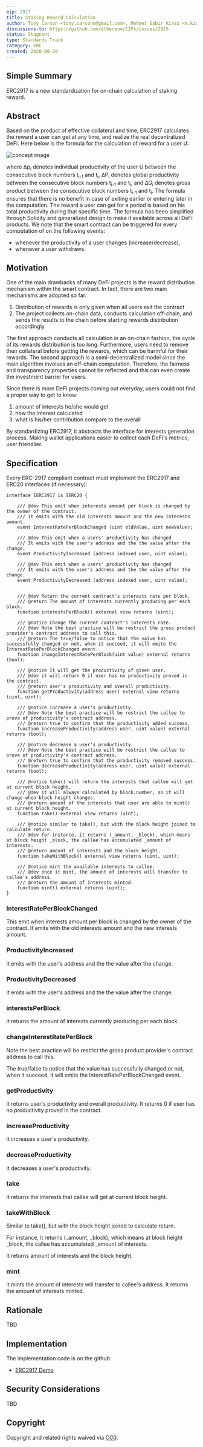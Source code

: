 ```yaml
---
eip: 2917
title: Staking Reward Calculation
author: Tony Carson <tony.carsonn@gmail.com>, Mehmet Sabir Kiraz <m.kiraz@gmail.com>, Süleyman Kardaş <skardas@gmail.com>
discussions-to: https://github.com/ethereum/EIPs/issues/2925
status: Stagnant
type: Standards Track
category: ERC
created: 2020-08-28
---
```


## Simple Summary
ERC2917 is a new standardization for on-chain calculation of staking reward.

## Abstract
Based on the product of effective collateral and time, ERC2917 calculates the reward a user can get at any time, and realize the real decentralized DeFi. Here below is the formula for the calculation of reward for a user U:

![concept image](../assets/eip-2917/erc-reward-formula.png "erc-reward-formula")

where ∆p<sub>i</sub> denotes individual productivity of the user U between the consecutive block numbers t<sub>i-1</sub>  and t<sub>i</sub>, ∆P<sub>i</sub> denotes global productivity between the consecutive block numbers t<sub>i-1</sub>  and t<sub>i</sub>, and ∆G<sub>i</sub> denotes gross product between the consecutive block numbers t<sub>i-1</sub>  and t<sub>i</sub>. The formula ensures that there is no benefit in case of exiting earlier or entering later in the computation. The reward a user can get for a period is based on his total productivity during that specific time. The formula has been simplified through Solidity and generalized design to make it available across all DeFi products. 
We note that the smart contract can be triggered for every computation of on the following events: 	
- whenever the productivity of a user changes (increase/decrease), 
- whenever a user withdraws.

## Motivation

One of the main drawbacks of many DeFi projects is the reward distribution mechanism within the smart contract. In fact, there are two main mechanisms are adopted so far.
1.	Distribution of rewards is only given when all users exit the contract
2.	The project collects on-chain data, conducts calculation off-chain, and sends the results
to the chain before starting rewards distribution accordingly

The first approach conducts all calculation in an on-chain fashion, the cycle of its rewards distribution is too long. Furthermore, users need to remove their collateral before getting the rewards, which can be harmful for their rewards. The second approach is a semi-decentralized model since the main algorithm involves an off-chain computation. Therefore, the fairness and transparency properties cannot be reflected and this can even create the investment barrier for users.

Since there is more DeFi projects coming out everyday, users could not find a proper way  to get to know:
1) amount of interests he/she would get
2) how the interest calculated
3) what is his/her contribution compare to the overall

By standardizing ERC2917, it abstracts the interface for interests generation process. Making wallet applications easier to collect each DeFi's metrics, user friendlier.

## Specification

Every ERC-2917 compliant contract must implement the ERC2917 and ERC20 interfaces (if necessary):

```solidity
interface IERC2917 is IERC20 {

    /// @dev This emit when interests amount per block is changed by the owner of the contract.
    /// It emits with the old interests amount and the new interests amount.
    event InterestRatePerBlockChanged (uint oldValue, uint newValue);

    /// @dev This emit when a users' productivity has changed
    /// It emits with the user's address and the the value after the change.
    event ProductivityIncreased (address indexed user, uint value);

    /// @dev This emit when a users' productivity has changed
    /// It emits with the user's address and the the value after the change.
    event ProductivityDecreased (address indexed user, uint value);

    
    /// @dev Return the current contract's interests rate per block.
    /// @return The amount of interests currently producing per each block.
    function interestsPerBlock() external view returns (uint);

    /// @notice Change the current contract's interests rate.
    /// @dev Note the best practice will be restrict the gross product provider's contract address to call this.
    /// @return The true/false to notice that the value has successfully changed or not, when it succeed, it will emite the InterestRatePerBlockChanged event.
    function changeInterestRatePerBlock(uint value) external returns (bool);

    /// @notice It will get the productivity of given user.
    /// @dev it will return 0 if user has no productivity proved in the contract.
    /// @return user's productivity and overall productivity.
    function getProductivity(address user) external view returns (uint, uint);

    /// @notice increase a user's productivity.
    /// @dev Note the best practice will be restrict the callee to prove of productivity's contract address.
    /// @return true to confirm that the productivity added success.
    function increaseProductivity(address user, uint value) external returns (bool);

    /// @notice decrease a user's productivity.
    /// @dev Note the best practice will be restrict the callee to prove of productivity's contract address.
    /// @return true to confirm that the productivity removed success.
    function decreaseProductivity(address user, uint value) external returns (bool);

    /// @notice take() will return the interests that callee will get at current block height.
    /// @dev it will always calculated by block.number, so it will change when block height changes.
    /// @return amount of the interests that user are able to mint() at current block height.
    function take() external view returns (uint);

    /// @notice similar to take(), but with the block height joined to calculate return.
    /// @dev for instance, it returns (_amount, _block), which means at block height _block, the callee has accumulated _amount of interests.
    /// @return amount of interests and the block height.
    function takeWithBlock() external view returns (uint, uint);

    /// @notice mint the available interests to callee.
    /// @dev once it mint, the amount of interests will transfer to callee's address.
    /// @return the amount of interests minted.
    function mint() external returns (uint);
}
```

### InterestRatePerBlockChanged

This emit when interests amount per block is changed by the owner of the contract. It emits with the old interests amount and the new interests amount.
 

### ProductivityIncreased

It emits with the user's address and the the value after the change.
 

### ProductivityDecreased

It emits with the user's address and the the value after the change. 

### interestsPerBlock

It returns the amount of interests currently producing per each block.
 
### changeInterestRatePerBlock

Note the best practice will be restrict the gross product provider's contract address to call this.

The true/false to notice that the value has successfully changed or not, when it succeed, it will emite the InterestRatePerBlockChanged event.
 
### getProductivity

It returns user's productivity and overall productivity. It returns 0 if user has no productivity proved in the contract. 

### increaseProductivity

It increases a user's productivity.

### decreaseProductivity

It decreases a user's productivity.

### take

It returns the interests that callee will get at current block height.

###  takeWithBlock

Similar to take(), but with the block height joined to calculate return.

For instance, it returns (_amount, _block), which means at block height _block, the callee has accumulated _amount of interests.

It returns amount of interests and the block height.

### mint
it mints the amount of interests will transfer to callee's address. It returns the amount of interests minted.

## Rationale
TBD

## Implementation
The implementation code is on the github:

- [ERC2917 Demo](https://github.com/gnufoo/ERC3000-Proposal)

## Security Considerations
TBD

## Copyright
Copyright and related rights waived via [CC0](../LICENSE.md).

